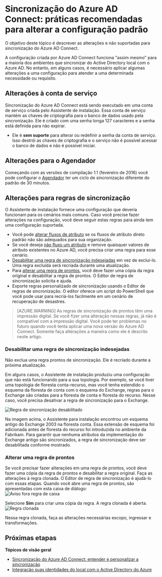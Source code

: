 <properties
    pageTitle="Sincronização do Azure AD Connect: práticas recomendadas para alterar a configuração padrão | Microsoft Azure"
    description="Fornece as práticas recomendadas para alterar a configuração padrão de sincronização do Azure AD Connect."
    services="active-directory"
    documentationCenter=""
    authors="andkjell"
    manager="femila"
    editor=""/>

<tags
    ms.service="active-directory"
    ms.workload="identity"
    ms.tgt_pltfrm="na"
    ms.devlang="na"
    ms.topic="article"
    ms.date="08/22/2016"
    ms.author="markvi;andkjell"/>


# <a name="azure-ad-connect-sync-best-practices-for-changing-the-default-configuration"></a>Sincronização do Azure AD Connect: práticas recomendadas para alterar a configuração padrão
O objetivo deste tópico é descrever as alterações e não suportadas para sincronização do Azure AD Connect.

A configuração criada por Azure AD Connect funciona "assim mesmo" para a maioria dos ambientes que sincronizar do Active Directory local com o Azure AD. No entanto, em alguns casos, é necessário aplicar algumas alterações a uma configuração para atender a uma determinada necessidade ou requisito.

## <a name="changes-to-the-service-account"></a>Alterações à conta de serviço
Sincronização do Azure AD Connect está sendo executado em uma conta de serviço criada pelo Assistente de instalação. Essa conta de serviço mantém as chaves de criptografia para o banco de dados usado pela sincronização. Ele é criado com uma senha longa 127 caracteres e a senha está definida para não expirar.

- Ele é **sem suporte** para alterar ou redefinir a senha da conta de serviço. Isso destrói as chaves de criptografia e o serviço não é possível acessar o banco de dados e não é possível iniciar.

## <a name="changes-to-the-scheduler"></a>Alterações para o Agendador
Começando com as versões de compilação 1.1 (fevereiro de 2016) você pode configurar o [Agendador](active-directory-aadconnectsync-feature-scheduler.md) ter um ciclo de sincronização diferente do padrão de 30 minutos.

## <a name="changes-to-synchronization-rules"></a>Alterações para regras de sincronização
O Assistente de instalação fornece uma configuração que deveria funcionam para os cenários mais comuns. Caso você precise fazer alterações na configuração, você deve seguir estas regras para ainda tem uma configuração suportada.

- Você pode [alterar fluxos de atributo](active-directory-aadconnectsync-change-the-configuration.md#other-common-attribute-flow-changes) se os fluxos de atributo direto padrão não são adequados para sua organização.
- Se você deseja [não fluxo um atributo](active-directory-aadconnectsync-change-the-configuration.md#do-not-flow-an-attribute) e remove quaisquer valores de atributo existentes no Azure AD, você precisa criar uma regra para esse cenário.
- [Desabilitar uma regra de sincronização indesejadas](#disable-an-unwanted-sync-rule) em vez de excluí-lo. Uma regra excluída será recriada durante uma atualização.
- Para [alterar uma regra de prontos](#change-an-out-of-box-rule), você deve fazer uma cópia da regra original e desabilitar a regra de prontos. O Editor de regra de sincronização solicita e ajuda.
- Exporte regras personalizado de sincronização usando o Editor de regras de sincronização. O editor oferece um script do PowerShell que você pode usar para recriá-los facilmente em um cenário de recuperação de desastres.

>[AZURE.WARNING] As regras de sincronização de prontos têm uma impressão digital. Se você fizer uma alteração nessas regras, já não é compatível com a impressão digital. Você pode ter problemas no futuro quando você tenta aplicar uma nova versão do Azure AD Connect. Somente faça alterações a maneira como ele é descrito neste artigo.

### <a name="disable-an-unwanted-sync-rule"></a>Desabilitar uma regra de sincronização indesejadas
Não exclua uma regra prontos de sincronização. Ele é recriado durante a próxima atualização.

Em alguns casos, o Assistente de instalação produziu uma configuração que não está funcionando para a sua topologia. Por exemplo, se você tiver uma topologia de floresta conta-recurso, mas você tenha estendido o esquema da floresta de conta com o esquema do Exchange, regras para o Exchange são criadas para a floresta de conta e floresta do recurso. Nesse caso, você precisa desativar a regra de sincronização para o Exchange.

![Regra de sincronização desabilitado](./media/active-directory-aadconnectsync-best-practices-changing-default-configuration/exchangedisabledrule.png)

Na imagem acima, o Assistente para instalação encontrou um esquema antigo do Exchange 2003 na floresta conta. Essa extensão de esquema foi adicionada antes de floresta do recurso foi introduzida no ambiente da Fabrikam. Para garantir que nenhuma atributos da implementação do Exchange antigo são sincronizados, a regra de sincronização deve ser desabilitada conforme mostrado.

### <a name="change-an-out-of-box-rule"></a>Alterar uma regra de prontos
Se você precisar fazer alterações em uma regra de prontos, você deve fazer uma cópia da regra de prontos e desabilitar a regra original. Faça as alterações à regra clonada. O Editor de regra de sincronização é ajudá-lo com essas etapas. Quando você abre uma regra de prontos, são apresentadas com esta caixa de diálogo:  
![Aviso fora regra de caixa](./media/active-directory-aadconnectsync-best-practices-changing-default-configuration/warningoutofboxrule.png)

Selecione **Sim** para criar uma cópia da regra. A regra clonada é aberta.  
![Regra clonada](./media/active-directory-aadconnectsync-best-practices-changing-default-configuration/clonedrule.png)

Nessa regra clonada, faça as alterações necessárias escopo, ingressar e transformações.

## <a name="next-steps"></a>Próximas etapas

**Tópicos de visão geral**

- [Sincronização do Azure AD Connect: entender e personalizar a sincronização](active-directory-aadconnectsync-whatis.md)
- [Integração suas identidades do local com o Active Directory do Azure](active-directory-aadconnect.md)
